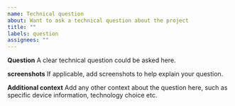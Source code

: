 ```yaml
---
name: Technical question
about: Want to ask a technical question about the project
title: ""
labels: question
assignees: ""
---
```


**Question**
A clear technical question could be asked here.

**screenshots**
If applicable, add screenshots to help explain your question.

**Additional context**
Add any other context about the question here, such as specific device information, technology choice etc.
